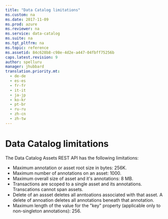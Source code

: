 ```yaml
---
title: "Data Catalog limitations"
ms.custom: na
ms.date: 2017-11-09
ms.prod: azure
ms.reviewer: na
ms.service: data-catalog
ms.suite: na
ms.tgt_pltfrm: na
ms.topic: reference
ms.assetid: 84c628b8-c98e-4d2e-a447-04fbff75256b
caps.latest.revision: 9
author: spelluru
manager: jhubbard
translation.priority.mt: 
  - de-de
  - es-es
  - fr-fr
  - it-it
  - ja-jp
  - ko-kr
  - pt-br
  - ru-ru
  - zh-cn
  - zh-tw
---
```

# Data Catalog limitations
The Data Catalog Assets REST API has the following limitations:  
  
-   Maximum annotation or asset root size in bytes: 256K.  
-   Maximum number of annotations on an asset: 1000.  
-   Maximum overall size of asset and it's annotations: 8 MB.  
-   Transactions are scoped to a single asset and its annotations. Transcations cannot span assets.  
-   Delete of an assset deletes all anntoations associated with that asset. A delete of annoation deletes all annotations beneath that annotation.  
-   Maximum length of the value for the "key" property (applicable only to non-singleton annotations): 256.